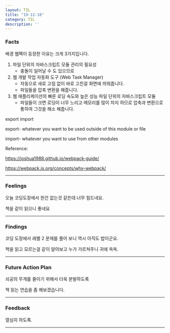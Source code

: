 ```yaml
---
layout: TIL
title: "19-12-18"
category: TIL
description: ''
---
```



### Facts

배경 웹팩이 등장한 이유는 크게 3가지입니다.

1. 파일 단위의 자바스크립트 모듈 관리의 필요성
    - 충돌이 일어날 수 도 있으므로  
2. 웹 개발 작업 자동화 도구 (Web Task Manager)
    - 자동으로 새로 고침 없이 바로 고친걸 화면에 띄워줍니다.
    - 파일들을 압축 변환을 해줍니다.
3. 웹 애플리케이션의 빠른 로딩 속도와 높은 성능
파일 단위의 자바스크립트 모듈
    - 파일들이 크면 로딩이 너무 느리고 메모리를 많이 차지 하므로 압축과 변환으로 통하여 그것을 해소 해줍니다.

export import

export- whatever you want to be used outside of this module or file

import- whatever you want to use from other modules

Reference:

<https://joshua1988.github.io/webpack-guide/>

<https://webpack.js.org/concepts/why-webpack/>

---

### Feelings
오늘 코딩도장에서 한건 없는것 같은데 너무 힘드네요.

책을 같이 읽으니 좋네요

---

### Findings
코딩 도장에서 레벨 2 문제를 풀어 보니 역시 아직도 밥이군요.

책을 읽고 모르는걸 같이 알아보고 누가 가르쳐주니 귀에 쏙쏙.

---

### Future Action Plan
쇠공의 무게를 줄이기 위해서 더욱 분발하도록

책 읽는 연습을 좀 해보겠습니다.

---

### Feedback

열심히 하도록.

---
